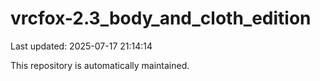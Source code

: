 # vrcfox-2.3_body_and_cloth_edition

Last updated: 2025-07-17 21:14:14

This repository is automatically maintained.
